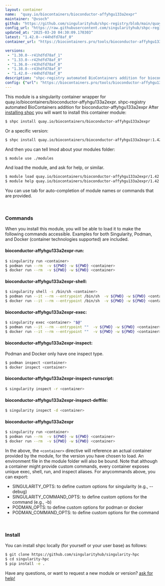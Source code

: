 ```yaml
---
layout: container
name:  "quay.io/biocontainers/bioconductor-affyhgu133a2expr"
maintainer: "@vsoch"
github: "https://github.com/singularityhub/shpc-registry/blob/main/quay.io/biocontainers/bioconductor-affyhgu133a2expr/container.yaml"
config_url: "https://raw.githubusercontent.com/singularityhub/shpc-registry/main/quay.io/biocontainers/bioconductor-affyhgu133a2expr/container.yaml"
updated_at: "2025-03-20 04:30:09.170303"
latest: "1.42.0--r44hdfd78af_0"
container_url: "https://biocontainers.pro/tools/bioconductor-affyhgu133a2expr"

versions:
 - "1.30.0--r41hdfd78af_1"
 - "1.33.0--r42hdfd78af_0"
 - "1.36.0--r43hdfd78af_0"
 - "1.38.0--r43hdfd78af_0"
 - "1.42.0--r44hdfd78af_0"
description: "shpc-registry automated BioContainers addition for bioconductor-affyhgu133a2expr"
config: {"url": "https://biocontainers.pro/tools/bioconductor-affyhgu133a2expr", "maintainer": "@vsoch", "description": "shpc-registry automated BioContainers addition for bioconductor-affyhgu133a2expr", "latest": {"1.42.0--r44hdfd78af_0": "sha256:321de884172e534d25f4bd74a3a1d830be51bc8d1f76ab1f270be3febaf59fdf"}, "tags": {"1.30.0--r41hdfd78af_1": "sha256:c3e4de96cd9ae1717b9d0ccfced2e752d372bb1f5f85d0a70c7e76af4b9a3102", "1.33.0--r42hdfd78af_0": "sha256:8a3f16dd05dcb5acd0071252ca257d355d10ec79fae15caec8ce0a390dfdef51", "1.36.0--r43hdfd78af_0": "sha256:f507ef645de8509ed28ae95bb055f64359d1648c07f04cb0636197501a4b00ae", "1.38.0--r43hdfd78af_0": "sha256:bd97584efcd643a29326dba5a304e849bed62cc248bf066cc4fc7facfb5c3849", "1.42.0--r44hdfd78af_0": "sha256:321de884172e534d25f4bd74a3a1d830be51bc8d1f76ab1f270be3febaf59fdf"}, "docker": "quay.io/biocontainers/bioconductor-affyhgu133a2expr"}
---
```


This module is a singularity container wrapper for quay.io/biocontainers/bioconductor-affyhgu133a2expr.
shpc-registry automated BioContainers addition for bioconductor-affyhgu133a2expr
After [installing shpc](#install) you will want to install this container module:


```bash
$ shpc install quay.io/biocontainers/bioconductor-affyhgu133a2expr
```

Or a specific version:

```bash
$ shpc install quay.io/biocontainers/bioconductor-affyhgu133a2expr:1.42.0--r44hdfd78af_0
```

And then you can tell lmod about your modules folder:

```bash
$ module use ./modules
```

And load the module, and ask for help, or similar.

```bash
$ module load quay.io/biocontainers/bioconductor-affyhgu133a2expr/1.42.0--r44hdfd78af_0
$ module help quay.io/biocontainers/bioconductor-affyhgu133a2expr/1.42.0--r44hdfd78af_0
```

You can use tab for auto-completion of module names or commands that are provided.

<br>

### Commands

When you install this module, you will be able to load it to make the following commands accessible.
Examples for both Singularity, Podman, and Docker (container technologies supported) are included.

#### bioconductor-affyhgu133a2expr-run:

```bash
$ singularity run <container>
$ podman run --rm  -v ${PWD} -w ${PWD} <container>
$ docker run --rm  -v ${PWD} -w ${PWD} <container>
```

#### bioconductor-affyhgu133a2expr-shell:

```bash
$ singularity shell -s /bin/sh <container>
$ podman run --it --rm --entrypoint /bin/sh  -v ${PWD} -w ${PWD} <container>
$ docker run --it --rm --entrypoint /bin/sh  -v ${PWD} -w ${PWD} <container>
```

#### bioconductor-affyhgu133a2expr-exec:

```bash
$ singularity exec <container> "$@"
$ podman run --it --rm --entrypoint ""  -v ${PWD} -w ${PWD} <container> "$@"
$ docker run --it --rm --entrypoint ""  -v ${PWD} -w ${PWD} <container> "$@"
```

#### bioconductor-affyhgu133a2expr-inspect:

Podman and Docker only have one inspect type.

```bash
$ podman inspect <container>
$ docker inspect <container>
```

#### bioconductor-affyhgu133a2expr-inspect-runscript:

```bash
$ singularity inspect -r <container>
```

#### bioconductor-affyhgu133a2expr-inspect-deffile:

```bash
$ singularity inspect -d <container>
```



#### bioconductor-affyhgu133a2expr

```bash
$ singularity run <container>
$ podman run --rm  -v ${PWD} -w ${PWD} <container>
$ docker run --rm  -v ${PWD} -w ${PWD} <container>
```


In the above, the `<container>` directive will reference an actual container provided
by the module, for the version you have chosen to load. An environment file in the
module folder will also be bound. Note that although a container
might provide custom commands, every container exposes unique exec, shell, run, and
inspect aliases. For anycommands above, you can export:

 - SINGULARITY_OPTS: to define custom options for singularity (e.g., --debug)
 - SINGULARITY_COMMAND_OPTS: to define custom options for the command (e.g., -b)
 - PODMAN_OPTS: to define custom options for podman or docker
 - PODMAN_COMMAND_OPTS: to define custom options for the command

<br>

### Install

You can install shpc locally (for yourself or your user base) as follows:

```bash
$ git clone https://github.com/singularityhub/singularity-hpc
$ cd singularity-hpc
$ pip install -e .
```

Have any questions, or want to request a new module or version? [ask for help!](https://github.com/singularityhub/singularity-hpc/issues)